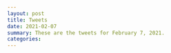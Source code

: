 ```yaml
---
layout: post
title: Tweets
date: 2021-02-07
summary: These are the tweets for February 7, 2021.
categories:
---
```


